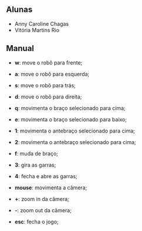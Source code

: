 ## Alunas
- Anny Caroline Chagas
- Vitória Martins Rio

## Manual
- **w**: move o robô para frente;
- **a**: move o robô para esquerda;
- **s**: move o robô para trás;
- **d**: move o robô para direita;
  
- **q**: movimenta o braço selecionado para cima;
- **e**: movimenta o braço selecionado para baixo;
- **1**: movimenta o antebraço selecionado para cima;
- **2**: movimenta o antebraço selecionado para cima;
- **f**: muda de braço;
  
- **3**: gira as garras;
- **4**: fecha e abre as garras;
  
- **mouse**: movimenta a câmera;
- **+**: zoom in da câmera;
- **-**: zoom out da câmera;
  
- **esc**: fecha o jogo;
